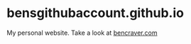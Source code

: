 # bensgithubaccount.github.io

My personal website. Take a look at [bencraver.com](https://bencraver.com)
